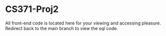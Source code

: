 # CS371-Proj2
All front-end code is located here for your viewing and accessing pleasure. 
Redirect back to the main branch to view the sql code.
